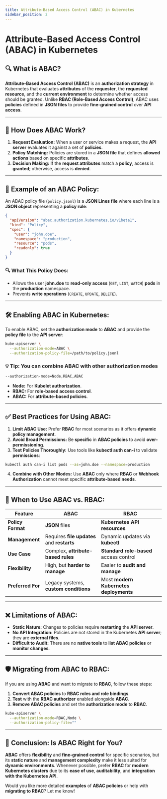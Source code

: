 ```yaml
---
title: Attribute-Based Access Control (ABAC) in Kubernetes
sidebar_position: 2
---
```


# Attribute-Based Access Control (ABAC) in Kubernetes

## 🔍 What is ABAC?

**Attribute-Based Access Control (ABAC)** is an **authorization strategy** in Kubernetes that evaluates **attributes** of the **requester**, the **requested resource**, and the **current environment** to determine whether access should be granted. Unlike **RBAC (Role-Based Access Control)**, ABAC uses **policies** defined in **JSON files** to provide **fine-grained control** over **API access**.

---

## 📂 **How Does ABAC Work?**

1. **Request Evaluation:** When a user or service makes a request, the **API server** evaluates it against a set of **policies**.
2. **Policy Matching:** Policies are stored in a **JSON file** that defines **allowed actions** based on specific **attributes**.
3. **Decision Making:** If the **request attributes** match a **policy**, access is **granted**; otherwise, access is **denied**.

---

## 📑 **Example of an ABAC Policy:**

An ABAC policy file (`policy.jsonl`) is a **JSON Lines file** where each line is a **JSON object** representing a **policy rule**:

```json
{
  "apiVersion": "abac.authorization.kubernetes.io/v1beta1",
  "kind": "Policy",
  "spec": {
    "user": "john.doe",
    "namespace": "production",
    "resource": "pods",
    "readonly": true
  }
}
```

### 🔍 **What This Policy Does:**

- Allows the user **john.doe** to **read-only access** (`GET`, `LIST`, `WATCH`) **pods** in the **production** namespace.
- Prevents **write operations** (`CREATE`, `UPDATE`, `DELETE`).

---

## 🛠️ **Enabling ABAC in Kubernetes:**

To enable ABAC, set the **authorization mode** to **ABAC** and provide the **policy file** to the **API server**:

```bash
kube-apiserver \
  --authorization-mode=ABAC \
  --authorization-policy-file=/path/to/policy.jsonl
```

### 💡 **Tip:** You can combine **ABAC** with other authorization modes

```bash
--authorization-mode=Node,RBAC,ABAC
```

- **Node:** For **Kubelet authorization**.
- **RBAC:** For **role-based access control**.
- **ABAC:** For **attribute-based policies**.

---

## ✅ **Best Practices for Using ABAC:**

1. **Limit ABAC Use:** Prefer **RBAC** for most scenarios as it offers **dynamic policy management**.
2. **Avoid Broad Permissions:** Be **specific** in **ABAC policies** to avoid **over-permissioning**.
3. **Test Policies Thoroughly:** Use tools like **kubectl auth can-i** to validate **permissions**:

```bash
kubectl auth can-i list pods --as=john.doe --namespace=production
```

4. **Combine with Other Modes:** Use **ABAC** only where **RBAC** or **Webhook Authorization** cannot meet specific **attribute-based needs**.

---

## 🚦 **When to Use ABAC vs. RBAC:**

| Feature                      | **ABAC**                             | **RBAC**                              |
|------------------------------|--------------------------------------|--------------------------------------|
| **Policy Format**            | **JSON** files                        | **Kubernetes API resources**          |
| **Management**               | Requires **file updates** and **restarts** | Dynamic updates via **kubectl**       |
| **Use Case**                 | Complex, **attribute-based rules**   | **Standard role-based** access control|
| **Flexibility**              | High, but **harder to manage**       | Easier to **audit and manage**        |
| **Preferred For**            | Legacy systems, **custom conditions** | Most **modern Kubernetes deployments**|

---

## ❌ **Limitations of ABAC:**

- **Static Nature:** Changes to policies require **restarting** the **API server**.
- **No API Integration:** Policies are not stored in the Kubernetes **API server**; they are **external files**.
- **Difficult to Audit:** There are no **native tools** to **list ABAC policies** or **monitor changes**.

---

## 🛡️ **Migrating from ABAC to RBAC:**

If you are using **ABAC** and want to migrate to **RBAC**, follow these steps:

1. **Convert ABAC policies** to **RBAC roles and role bindings**.
2. **Test** with the **RBAC authorizer** enabled alongside **ABAC**.
3. **Remove ABAC policies** and set the **authorization mode** to **RBAC**.

```bash
kube-apiserver \
  --authorization-mode=RBAC,Node \
  --authorization-policy-file=""
```

---

## 🔐 **Conclusion: Is ABAC Right for You?**

**ABAC** offers **flexibility** and **fine-grained control** for specific scenarios, but its **static nature** and **management complexity** make it less suited for **dynamic environments**. Whenever possible, prefer **RBAC** for **modern Kubernetes clusters** due to its **ease of use**, **auditability**, and **integration with the Kubernetes API**.

Would you like more detailed **examples** of **ABAC policies** or help with **migrating to RBAC**? Let me know!
